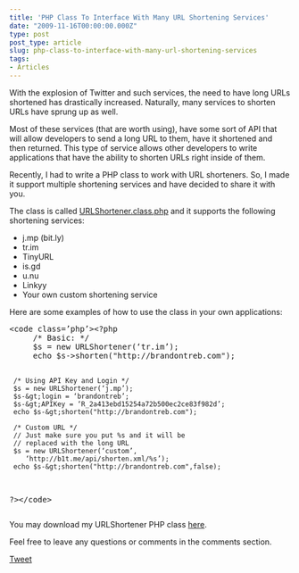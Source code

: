 ```yaml
---
title: 'PHP Class To Interface With Many URL Shortening Services'
date: "2009-11-16T00:00:00.000Z"
type: post 
post_type: article
slug: php-class-to-interface-with-many-url-shortening-services
tags: 
- Articles
---
```

With the explosion of Twitter and such services, the need to have long URLs shortened has drastically increased. Naturally, many services to shorten URLs have sprung up as well.

Most of these services (that are worth using), have some sort of API that will allow developers to send a long URL to them, have it shortened and then returned. This type of service allows other developers to write applications that have the ability to shorten URLs right inside of them.

Recently, I had to write a PHP class to work with URL shorteners. So, I made it support multiple shortening services and have decided to share it with you.

The class is called [URLShortener.class.php][1] and it supports the following shortening services:

  * j.mp (bit.ly)
  * tr.im
  * TinyURL
  * is.gd
  * u.nu
  * Linkyy
  * Your own custom shortening service

Here are some examples of how to use the class in your own applications:

<div>
  <pre>&lt;code class=’php’>&lt;?php
     /* Basic: */
     $s = new URLShortener(‘tr.im’);
     echo $s-&gt;shorten("http://brandontreb.com");
     
     /* Using API Key and Login */
     $s = new URLShortener(‘j.mp’);
     $s-&gt;login = ‘brandontreb’;
     $s-&gt;APIKey = ‘R_2a413ebd15254a72b500ec2ce83f982d’;
     echo $s-&gt;shorten("http://brandontreb.com");
     
     /* Custom URL */
     // Just make sure you put %s and it will be 
     // replaced with the long URL
     $s = new URLShortener(‘custom’,
        ‘http://b1t.me/api/shorten.xml/%s’);
     echo $s-&gt;shorten("http://brandontreb.com",false);
?&gt;&lt;/code></pre>
</div>

You may download my URLShortener PHP class [here][1].

Feel free to leave any questions or comments in the comments section.

<div style="">
  <a href="http://twitter.com/share" class="twitter-share-button" data-count="horizontal" data-text="PHP Class To Interface With Many URL Shortening Services" data-url="http://brandontreb.com/php-class-to-interface-with-many-url-shortening-services"  data-via="brandontreb" data-related="brandontreb:">Tweet</a>
</div>

 [1]: http://brandontreb.com/wp-content/uploads/2009/11/URLShortener.class.php_1.zip
